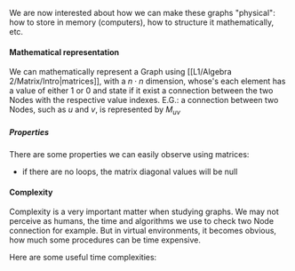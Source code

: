We are now interested about how we can make these graphs "physical": how to store in memory (computers), how to structure it mathematically, etc.

#### Mathematical representation
We can mathematically represent a Graph using [[L1/Algebra 2/Matrix/Intro|matrices]], with a $n\cdot n$ dimension, whose's each element has a value of either 1 or 0 and state if it exist a connection between the two Nodes with the respective value indexes. 
E.G.: a connection between two Nodes, such as $u$ and $v$, is represented by $M_{uv}$

##### Properties
There are some properties we can easily observe using matrices:
- if there are no loops, the matrix diagonal values will be null

#### Complexity
Complexity is a very important matter when studying graphs. We may not perceive as humans, the time and algorithms we use to check two Node connection for example. But in virtual environments, it becomes obvious, how much some procedures can be time expensive.

Here are some useful time complexities:

